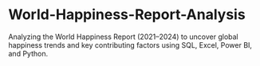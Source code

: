 # World-Happiness-Report-Analysis
Analyzing the World Happiness Report (2021–2024) to uncover global happiness trends and key contributing factors using SQL, Excel, Power BI, and Python.
